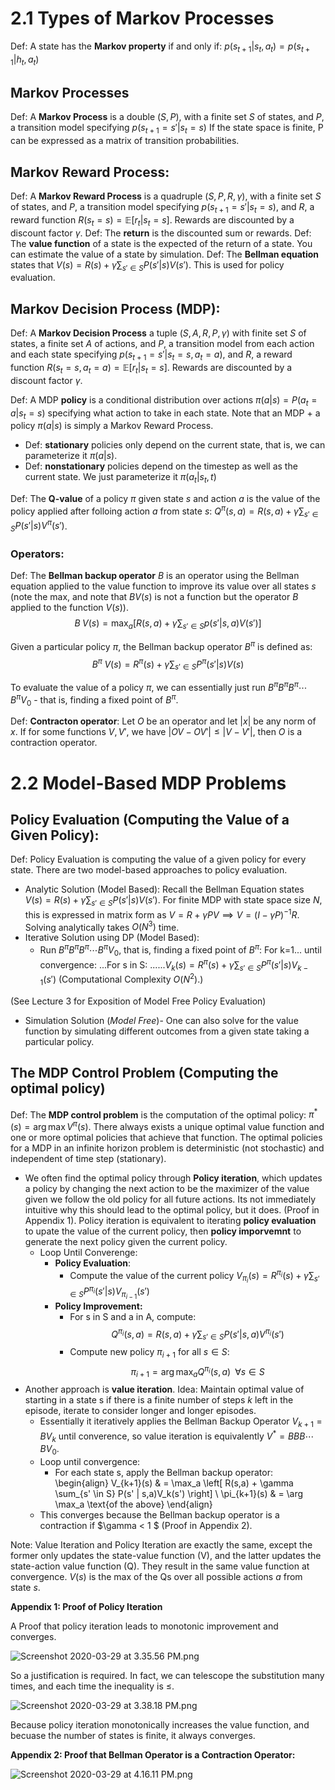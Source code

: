 # 2.1 Types of Markov Processes
Def: A state has the **Markov property** if and only if: $p(s_{t+1}|s_t,a_t) = p(s_{t+1}|h_t,a_t)$
## Markov Processes
Def: A **Markov Process** is a double $(S,P)$, with a finite set $S$ of states, and $P$, a transition model specifying $p(s_{t+1} = s' | s_t = s)$
If the state space is finite, P can be expressed as a matrix of transition probabilities.

## Markov Reward Process:
Def: A **Markov Reward Process** is a quadruple $(S,P,R, \gamma)$, with a finite set $S$ of states, and $P$, a transition model specifying $p(s_{t+1} = s' | s_t = s)$, and $R$, a reward function $R(s_t = s) = \mathbb{E}[r_t|s_t = s]$. Rewards are discounted by a discount factor $\gamma$.
Def: The **return** is the discounted sum or rewards.
Def: The **value function** of a state is the expected of the return of a state. You can estimate the value of a state by simulation.
Def: The **Bellman equation** states that $V(s) = R(s) + \gamma \sum_{s' \in S}P(s'|s)V(s')$. This is used for policy evaluation.

## Markov Decision Process (MDP):
Def: A **Markov Decision Process** a tuple $(S,A,R,P,\gamma)$ with finite set $S$ of states, a finite set $A$ of actions, and $P$, a transition model from each action and each state specifying $p(s_{t+1} = s' | s_t = s, a_t = a)$, and $R$, a reward function $R(s_t = s, a_t = a) = \mathbb{E}[r_t|s_t = s]$. Rewards are discounted by a discount factor $\gamma$.

Def: A MDP **policy** is a conditional distribution over actions $\pi(a|s) = P(a_t=a|s_t=s)$ specifying what action to take in each state. Note that an MDP + a policy $\pi(a|s)$ is simply a Markov Reward Process.
  - Def: **stationary** policies only depend on the current state, that is, we can parameterize it $\pi(a|s)$. 
  - Def: **nonstationary** policies depend on the timestep as well as the current state. We just parameterize it $\pi(a_t|s_t, t)$
  
Def: The **Q-value** of a policy $\pi$ given state $s$ and action $a$ is the value of the policy applied after folloing action $a$ from state $s$: $Q^\pi(s,a) = R(s,a) + \gamma \sum_{s' \in S} P(s'|s)V^\pi(s')$.

### Operators:
Def: The **Bellman backup operator** $B$ is an operator using the Bellman equation applied to the value function to improve its value over all states $s$ (note the max, and note that $BV(s)$ is not a function but the operator $B$ applied to the function $V(s)$).
$$B \; V(s) = \max_a \left[ R(s,a) + \gamma \sum_{s' \in S} p(s' | s,a) V(s') \right]$$


Given a particular policy $\pi$, the Bellman backup operator $B^\pi$ is defined as:
$$B^\pi \; V(s) = R^\pi(s) + \gamma \sum_{s' \in S}P^\pi (s' | s) V(s)$$

To evaluate the value of a policy $\pi$, we can essentially just run $B^\pi B^\pi B^\pi \cdots B^\pi V_0$ - that is, finding a fixed point of $B^\pi$.

Def: **Contracton operator**: Let $O$ be an operator and let $|x|$ be any norm of $x$.
If for some functions $V,V'$, we have $|OV - OV'| \le |V - V'|$, then $O$ is a contraction operator.

# 2.2 Model-Based MDP Problems
## Policy Evaluation (Computing the Value of a Given Policy):
Def: Policy Evaluation is computing the value of a given policy for every state. There are two model-based approaches to policy  evaluation.
 - Analytic Solution (Model Based): Recall the Bellman Equation states $V(s) = R(s) + \gamma \sum_{s' \in S}P(s'|s)V(s')$. For finite MDP with state space size $N$, this is expressed in matrix form as $V = R + \gamma PV \implies V = (I-\gamma P)^{-1}R$. Solving analytically takes $O(N^3)$ time.
 - Iterative Solution using DP (Model Based):
    - Run $B^\pi B^\pi B^\pi \cdots B^\pi V_0$, that is, finding a fixed point of $B^\pi$:
      For k=1... until convergence:
      ...For s in S:
      ......$V_k(s) = R^\pi(s) + \gamma \sum_{s' \in S} P^\pi(s'|s)V_{k-1}(s')$
      (Computational Complexity $O(N^2)$.)

(See Lecture 3 for Exposition of Model Free Policy Evaluation)
  - Simulation Solution (_Model Free_)- One can also solve for the value function by simulating different outcomes from a given state taking a particular policy.

## The MDP Control Problem (Computing the optimal policy)
Def: The **MDP control problem** is the computation of the optimal policy: $\pi^*(s) = \arg \max V^\pi(s)$.
There always exists a unique optimal value function and one or more optimal policies that achieve that function. The optimal policies for a MDP in an infinite horizon problem is deterministic (not stochastic) and independent of time step (stationary).
  - We often find the optimal policy through **Policy iteration**, which updates a policy by changing the next action to be the maximizer of the value given we follow the old policy for all future actions. Its not immediately intuitive why this should lead to the optimal policy, but it does. (Proof in Appendix 1). Policy iteration is equivalent to iterating **policy evaluation** to upate the value of the current policy, then  **policy imporvemnt** to generate the next policy given the current policy.
    - Loop Until Converenge:
      - **Policy Evaluation**:
        - Compute the value of the current policy $V_{\pi_i}(s) = R^{\pi_i}(s) + \gamma \sum_{s' \in S} P^{\pi_i}(s'|s)V_{\pi_{i-1}}(s')$
      - **Policy Improvement:**
        - For s in S and a in A, compute:
      $$Q^{\pi_i}(s,a) = R(s,a) + \gamma \sum_{s' \in S} P(s'|s,a) V^{\pi_i}(s')$$
        - Compute new policy $\pi_{i+1}$ for all $s \in S$:
      $$\pi_{i+1} = \arg \max_a Q^{\pi_i}(s,a) \;\; \forall s \in S$$
  - Another approach is **value iteration**. Idea: Maintain optimal value of starting in a state s if there is a finite number of steps $k$ left in the episode, iterate to consider longer and longer episodes.
    - Essentially it iteratively applies the Bellman Backup Operator $V_{k+1} = BV_k$ until converence, so value iteration is equivalently $V^* = BBB \cdots BV_0$.
    - Loop until convergence:
      - For each state s, apply the Bellman backup operator:
        \begin{align}
          V_{k+1}(s) & = \max_a \left[ R(s,a) + \gamma \sum_{s' \in S} P(s' | s,a)V_k(s') \right] \\
          \pi_{k+1}(s) & = \arg \max_a \text{of the above}
        \end{align}
    - This converges because the Bellman backup operator is a contraction if $\gamma < 1 $ (Proof in Appendix 2).
 
Note: Value Iteration and Policy Iteration are exactly the same, except the former only updates the state-value function (V), and the latter updates the state-action value function (Q). They result in the same value function at convergence. $V(s)$ is the max of the Qs over all possible actions $a$ from state $s$.

**Appendix 1: Proof of Policy Iteration**

A Proof that policy iteration leads to monotonic improvement and converges.

![Screenshot 2020-03-29 at 3.35.56 PM.png](/assets/blog_resources/9C8A52347FA8265F3FA07A492FB24880.png)

So a justification is required. In fact, we can telescope the substitution many times, and each time the inequality is ≤.

![Screenshot 2020-03-29 at 3.38.18 PM.png](/assets/blog_resources/08BA80EFA9964EEB6D2E6F84563D1EA8.png)

Because policy iteration monotonically increases the value function, and becuase the number of states is finite, it always converges. 

**Appendix 2: Proof that Bellman Operator is a Contraction Operator:**

![Screenshot 2020-03-29 at 4.16.11 PM.png](/assets/blog_resources/E23BAD0273BAD13C6397B110509789B8.png)